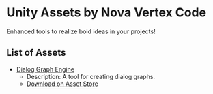 # Unity Assets by Nova Vertex Code

Enhanced tools to realize bold ideas in your projects!

## List of Assets

- [Dialog Graph Engine](dge/)
  - Description: A tool for creating dialog graphs.
  - [Download on Asset Store](https://assetstore.unity.com/)